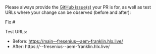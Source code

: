 Please always provide the [GitHub issue(s)](../issues) your PR is for, as well as test URLs where your change can be observed (before and after):

Fix #<gh-issue-id>

Test URLs:
- Before: https://main--fresenius--aem-franklin.hlx.live/
- After: https://<branch>--fresenius--aem-franklin.hlx.live/
